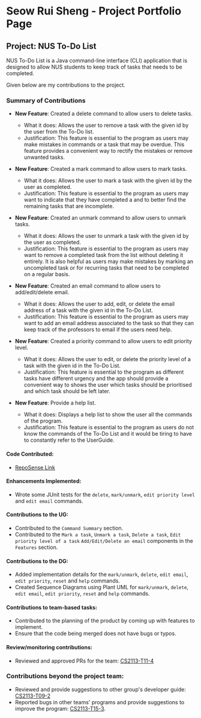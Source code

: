 # Seow Rui Sheng - Project Portfolio Page

## Project: NUS To-Do List
NUS To-Do List is a Java command-line interface (CLI) application that is designed to allow NUS students to keep track
of tasks that needs to be completed.

Given below are my contributions to the project.

### Summary of Contributions

- **New Feature**: Created a delete command to allow users to delete tasks. 
  - What it does: Allows the user to remove a task with the given id by the user from the To-Do list.
  - Justification: This feature is essential to the program as users may make mistakes in commands or a task that may
    be overdue. This feature provides a convenient way to rectify the mistakes or remove unwanted tasks.

- **New Feature**: Created a mark command to allow users to mark tasks.
    - What it does: Allows the user to mark a task with the given id by the user as completed.
    - Justification: This feature is essential to the program as users may want to indicate that they have completed a
      and to better find the remaining tasks that are incomplete.

- **New Feature**: Created an unmark command to allow users to unmark tasks.
    - What it does: Allows the user to unmark a task with the given id by the user as completed.
    - Justification: This feature is essential to the program as users may want to remove a completed task from the list
      without deleting it entirely. It is also helpful as users may make mistakes by marking an uncompleted task or for 
      recurring tasks that need to be completed on a regular basis.

- **New Feature**: Created an email command to allow users to add/edit/delete email.
    - What it does: Allows the user to add, edit, or delete the email address of a task with the given id in the To-Do List.
    - Justification: This feature is essential to the program as users may want to add an email address associated to the
      task so that they can keep track of the professors to email if the users need help.

- **New Feature**: Created a priority command to allow users to edit priority level.
    - What it does: Allows the user to edit, or delete the priority level of a task with the given id in the To-Do List.
    - Justification: This feature is essential to the program as different tasks have different urgency and the app 
      should provide a convenient way to shows the user which tasks should be prioritised and which task should be left later.

- **New Feature**: Provide a help list.
    - What it does: Displays a help list to show the user all the commands of the program.
    - Justification: This feature is essential to the program as users do not know the commands of the To-Do List and it
      would be tiring to have to constantly refer to the UserGuide.


#### Code Contributed:
- [RepoSense Link](https://nus-cs2113-ay2223s2.github.io/tp-dashboard/?search=ruishenggit&breakdown=true&sort=groupTitle%20dsc&sortWithin=title&since=2023-02-17&timeframe=commit&mergegroup=&groupSelect=groupByRepos&checkedFileTypes=docs~functional-code~test-code~other)

#### Enhancements Implemented:
- Wrote some JUnit tests for the `delete`, `mark/unmark`, `edit priority level` and `edit email` commands.

#### Contributions to the UG:
- Contributed to the `Command Summary` section.
- Contributed to the `Mark a task`, `Unmark a task`, `Delete a task`, `Edit priority level of a task`
  `Add/Edit/Delete an email` components in the `Features` section.

#### Contributions to the DG:
- Added implementation details for the `mark/unmark`, `delete`, `edit email`, `edit priority`, `reset` and `help` 
  commands.
- Created Sequence Diagrams using Plant UML for `mark/unmark`, `delete`, `edit email`, `edit priority`, `reset` and 
  `help` commands.

#### Contributions to team-based tasks:
- Contributed to the planning of the product by coming up with features to implement.
- Ensure that the code being merged does not have bugs or typos.

#### Review/monitoring contributions:
- Reviewed and approved PRs for the team: [CS2113-T11-4](https://github.com/AY2223S2-CS2113-T11-4/tp/pulls?q=is%3Apr+is%3Aclosed)

### Contributions beyond the project team:
- Reviewed and provide suggestions to other group's developer guide: [CS2113-T09-2](https://github.com/nus-cs2113-AY2223S2/tp/pulls?q=is%3Aopen+is%3Apr+CS2113T-T09-2+)
- Reported bugs in other teams' programs and provide suggestions to improve the program: [CS2113-T15-3](https://github.com/RuiShengGit/ped/issues).
